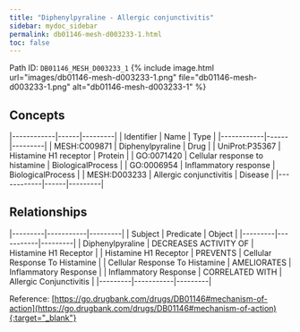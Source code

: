 ```yaml
---
title: "Diphenylpyraline - Allergic conjunctivitis"
sidebar: mydoc_sidebar
permalink: db01146-mesh-d003233-1.html
toc: false 
---
```



Path ID: `DB01146_MESH_D003233_1`
{% include image.html url="images/db01146-mesh-d003233-1.png" file="db01146-mesh-d003233-1.png" alt="db01146-mesh-d003233-1" %}

## Concepts

|------------|------|---------|
| Identifier | Name | Type    |
|------------|------|---------|
| MESH:C009871 | Diphenylpyraline | Drug |
| UniProt:P35367 | Histamine H1 receptor | Protein |
| GO:0071420 | Cellular response to histamine | BiologicalProcess |
| GO:0006954 | Inflammatory response | BiologicalProcess |
| MESH:D003233 | Allergic conjunctivitis | Disease |
|------------|------|---------|

## Relationships

|---------|-----------|---------|
| Subject | Predicate | Object  |
|---------|-----------|---------|
| Diphenylpyraline | DECREASES ACTIVITY OF | Histamine H1 Receptor |
| Histamine H1 Receptor | PREVENTS | Cellular Response To Histamine |
| Cellular Response To Histamine | AMELIORATES | Inflammatory Response |
| Inflammatory Response | CORRELATED WITH | Allergic Conjunctivitis |
|---------|-----------|---------|

Reference: [https://go.drugbank.com/drugs/DB01146#mechanism-of-action](https://go.drugbank.com/drugs/DB01146#mechanism-of-action){:target="_blank"}